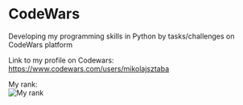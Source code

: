 # CodeWars
Developing my programming skills in Python by tasks/challenges on CodeWars platform

Link to my profile on Codewars:
https://www.codewars.com/users/mikolajsztaba

My rank:
<br>
![My rank](https://www.codewars.com/users/mikolajsztaba/badges/large)
